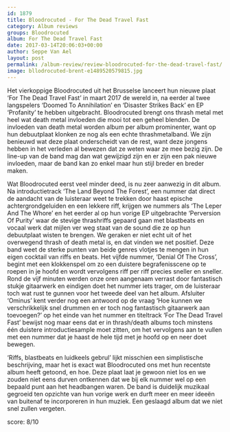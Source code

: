 ```yaml
---
id: 1879
title: Bloodrocuted - For The Dead Travel Fast
category: Album reviews
groups: Bloodrocuted
album: For The Dead Travel Fast
date: 2017-03-14T20:06:03+00:00
author: Seppe Van Ael
layout: post
permalink: /album-review/review-bloodrocuted-for-the-dead-travel-fast/
image: bllodrocuted-brent-e1489520579815.jpg
---
```

Het vierkoppige Bloodrocuted uit het Brusselse lanceert hun nieuwe plaat ‘For The Dead Travel Fast’ in maart 2017 de wereld in, na eerder al twee langspelers ‘Doomed To Annihilation’ en ‘Disaster Strikes Back’ en EP ‘Profanity’ te hebben uitgebracht. Bloodrocuted brengt ons thrash metal met heel wat death metal invloeden die mooi tot een geheel blenden. De invloeden van death metal worden album per album prominenter, want op hun debuutplaat klonken ze nog als een echte thrashmetalband. We zijn benieuwd wat deze plaat onderscheidt van de rest, want deze jongens hebben in het verleden al bewezen dat ze weten waar ze mee bezig zijn. De line-up van de band mag dan wat gewijzigd zijn en er zijn een pak nieuwe invloeden, maar de band kan zo enkel maar hun stijl breder en breder maken.

Wat Bloodrocuted eerst veel minder deed, is nu zeer aanwezig in dit album. Na introductietrack ‘The Land Beyond The Forest’, een nummer dat direct de aandacht van de luisteraar weet te trekken door haast epische achtergrondgeluiden en een lekkere riff, krijgen we nummers als ‘The Leper And The Whore’ en het eerder al op hun vorige EP uitgebrachte ‘Perversion Of Purity’ waar de stevige thrashriffs gepaard gaan met blastbeats en vocaal werk dat mijlen ver weg staat van de sound die ze op hun debuutplaat wisten te brengen. We geraken er niet echt uit of het overwegend thrash of death metal is, en dat vinden we net positief. Deze band weet de sterke punten van beide genres vlotjes te mengen in hun eigen cocktail van riffs en beats. Het vijfde nummer, ‘Denial Of The Cross’, begint met een klokkenspel om zo een duistere begrafenisscene op te roepen in je hoofd en wordt vervolgens riff per riff precies sneller en sneller. Rond de vijf minuten werden onze oren aangenaam verrast door fantastisch stukje gitaarwerk en eindigen doet het nummer iets trager, om de luisteraar toch wat rust te gunnen voor het tweede deel van het album. Afsluiter ‘Ominus’ kent verder nog een antwoord op de vraag ‘Hoe kunnen we verschrikkelijk snel drummen en er toch nog fantastisch gitaarwerk aan toevoegen?’ op het einde van het nummer en titeltrack ‘For The Dead Travel Fast’ bewijst nog maar eens dat er in thrash/death albums toch minstens één duistere introductiesample moet zitten, om het vervolgens aan te vullen met een nummer dat je haast de hele tijd met je hoofd op en neer doet bewegen.

‘Riffs, blastbeats en luidkeels gebrul’ lijkt misschien een simplistische beschrijving, maar het is exact wat Bloodrocuted ons met hun recentste album heeft getoond, en hoe. Deze plaat laat je gewoon niet los en we zouden niet eens durven ontkennen dat we bij elk nummer wel op een bepaald punt aan het headbangen waren. De band is duidelijk muzikaal gegroeid ten opzichte van hun vorige werk en durft meer en meer ideeën van buitenaf te incorporeren in hun muziek. Een geslaagd album dat we niet snel zullen vergeten.

score: 8/10

&nbsp;